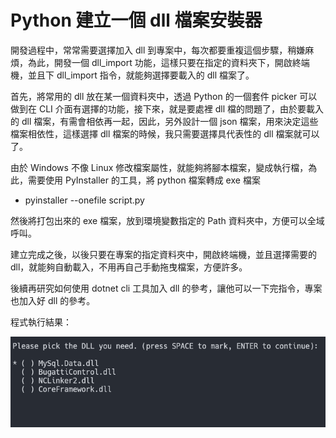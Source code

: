 # Python 建立一個 dll 檔案安裝器

開發過程中，常常需要選擇加入 dll
到專案中，每次都要重複這個步驟，稍嫌麻煩，為此，開發一個 dll_import
功能，這樣只要在指定的資料夾下，開啟終端機，並且下 dll_import
指令，就能夠選擇要載入的 dll 檔案了。

首先，將常用的 dll 放在某一個資料夾中，透過 Python 的一個套件 picker
可以做到在 CLI 介面有選擇的功能，接下來，就是要處裡 dll
檔的問題了，由於要載入的 dll 檔案，有需會相依再一起，因此，另外設計一個
json 檔案，用來決定這些檔案相依性，這樣選擇 dll
檔案的時候，我只需要選擇具代表性的 dll 檔案就可以了。

由於 Windows 不像 Linux
修改檔案屬性，就能夠將腳本檔案，變成執行檔，為此，需要使用 PyInstaller
的工具，將 python 檔案轉成 exe 檔案

-   pyinstaller --onefile script.py

然後將打包出來的 exe 檔案，放到環境變數指定的 Path
資料夾中，方便可以全域呼叫。

建立完成之後，以後只要在專案的指定資料夾中，開啟終端機，並且選擇需要的
dll，就能夠自動載入，不用再自己手動拖曳檔案，方便許多。

後續再研究如何使用 dotnet cli 工具加入 dll
的參考，讓他可以一下完指令，專案也加入好 dll 的參考。

程式執行結果：

![](./images/image1.png)
